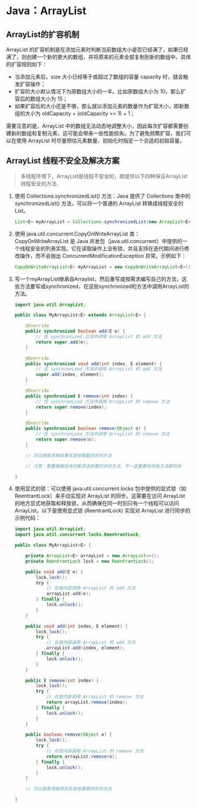 # Java：ArrayList

## ArrayList的扩容机制
ArrayList 的扩容机制是在添加元素时判断当前数组大小是否已经满了，如果已经满了，则创建一个新的更大的数组，并将原来的元素全部复制到新的数组中。具体的扩容规则如下：
- 当添加元素后，size 大小已经等于或超过了数组的容量 capacity 时，就会触发扩容操作；
- 扩容的大小默认情况下为原数组大小的一半。比如原数组大小为 10，那么扩容后的数组大小为 15；
- 如果扩容后的大小还是不够，那么就以添加元素的数量作为扩容大小，即新数组的大小为 oldCapacity + (oldCapacity >> 1) + 1；

需要注意的是，ArrayList 中的数组无法动态地调整大小，因此每次扩容都需要创建新的数组和复制元素，这可能会带来一些性能损失。为了避免频繁扩容，我们可以在使用 ArrayList 时尽量预估元素数量，初始化时指定一个合适的初始容量。

## ArrayList 线程不安全及解决方案
> 多线程环境下，ArrayList是线程不安全的，故提供以下四种保证ArrayList线程安全的方法.
1. 使用 Collections.synchronizedList() 方法：Java 提供了 Collections 类中的 synchronizedList() 方法，可以将一个普通的 ArrayList 转换成线程安全的 List。

    ```java
    List<E> myArrayList = Collections.synchronizedList(new ArrayList<E>());
    ```

2. 使用 java.util.concurrent.CopyOnWriteArrayList 类：CopyOnWriteArrayList 是 Java 并发包（java.util.concurrent）中提供的一个线程安全的列表实现。它在读取操作上没有锁，并且支持在迭代期间进行修改操作，而不会抛出 ConcurrentModificationException 异常。示例如下：

    ```java
    CopyOnWriteArrayList<E> myArrayList = new CopyOnWriteArrayList<E>();
    ```

3. 写一个myArrayList继承自Arraylist，然后重写或按需求编写自己的方法，这些方法要写成synchronized，在这些synchronized的方法中调用ArrayList的方法。

    ```java
    import java.util.ArrayList;
    
    public class MyArrayList<E> extends ArrayList<E> {
    
        @Override
        public synchronized boolean add(E e) {
            // 在 synchronized 方法中调用 ArrayList 的 add 方法
            return super.add(e);
        }
    
        @Override
        public synchronized void add(int index, E element) {
            // 在 synchronized 方法中调用 ArrayList 的 add 方法
            super.add(index, element);
        }
    
        @Override
        public synchronized E remove(int index) {
            // 在 synchronized 方法中调用 ArrayList 的 remove 方法
            return super.remove(index);
        }
    
        @Override
        public synchronized boolean remove(Object o) {
            // 在 synchronized 方法中调用 ArrayList 的 remove 方法
            return super.remove(o);
        }
    
        // 可以按需求继续重写其他需要同步的方法
    
        // 注意：需要根据具体的需求选择要同步的方法，不一定需要将所有方法都同步
    
    }
    ```

4. 使用显式的锁：可以使用 java.util.concurrent.locks 包中提供的显式锁（如 ReentrantLock）来手动实现对 ArrayList 的同步。这需要在访问 ArrayList 的地方显式地获取和释放锁，从而确保在同一时刻只有一个线程可以访问 ArrayList。以下是使用显式锁 (ReentrantLock) 实现对 ArrayList 进行同步的示例代码：

    ```java
    import java.util.ArrayList;
    import java.util.concurrent.locks.ReentrantLock;
    
    public class MyArrayList<E> {
    
        private ArrayList<E> arrayList = new ArrayList<>();
        private ReentrantLock lock = new ReentrantLock();
    
        public void add(E e) {
            lock.lock();
            try {
                // 在锁内部调用 ArrayList 的 add 方法
                arrayList.add(e);
            } finally {
                lock.unlock();
            }
        }
    
        public void add(int index, E element) {
            lock.lock();
            try {
                // 在锁内部调用 ArrayList 的 add 方法
                arrayList.add(index, element);
            } finally {
                lock.unlock();
            }
        }
    
        public E remove(int index) {
            lock.lock();
            try {
                // 在锁内部调用 ArrayList 的 remove 方法
                return arrayList.remove(index);
            } finally {
                lock.unlock();
            }
        }
    
        public boolean remove(Object o) {
            lock.lock();
            try {
                // 在锁内部调用 ArrayList 的 remove 方法
                return arrayList.remove(o);
            } finally {
                lock.unlock();
            }
        }
    
        // 可以按需求继续实现其他需要同步的方法
    
    }
    ```
